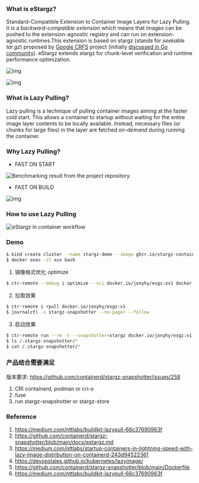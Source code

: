### What is eStargz?

Standard-Compatible Extension to Container Image Layers for Lazy Pulling. It is a *backward-compatible extension* which means that images can be pushed to the extension-agnostic registry and can run on extension-agnostic runtimes.This extension is based on stargz (stands for *seekable tar.gz*) proposed by [Google CRFS](https://github.com/google/crfs) project (initially [discussed in Go community](https://github.com/golang/go/issues/30829)). eStargz extends stargz for chunk-level verification and runtime performance optimization.

![img](https://miro.medium.com/max/1400/1*aba_56ZY6N-3Y-JuIwllpg.png)

![img](https://miro.medium.com/max/1400/1*jAQCEWTi3jzZX2Rn0XEUAg.png)

### What is Lazy Pulling?

Lazy pulling is a technique of pulling container images aiming at the faster cold start. This allows a container to startup without waiting for the entire image layer contents to be locally available. Instead, necessary files (or chunks for large files) in the layer are fetched *on-demand* during running the container.

### Why Lazy Pulling?

- FAST ON START

![Benchmarking result from the project repository.](https://devopstales.github.io/img/include/lazypull2.png)

- FAST ON BUILD

![img](https://miro.medium.com/max/1400/1*bVC7qorx-sDDXdYu6IfxzQ.png)

### How to use Lazy Pulling

![eStargz in container workflow](https://devopstales.github.io/img/include/lazypull3.png)

### Demo

```bash
$ kind create cluster --name stargz-demo --image ghcr.io/stargz-containers/estargz-kind-node:0.7.0
$ docker exec -it xxx bash
```

1. 镜像格式优化 optimize

```bash
$ ctr-remote --debug i optimize --oci docker.io/jonyhy/esgz:ov1 docker.io/jonyhy/esgz:v1
```

2. 拉取效果

```bash
$ ctr-remote i rpull docker.io/jonyhy/esgz:v1
$ journalctl -u stargz-snapshotter --no-pager --follow
```

3. 启动效果

```bash
$ ctr-remote run --rm -t --snapshotter=stargz docker.io/jonyhy/esgz:v1 test /bin/bash
$ ls /.stargz-snapshotter/*
$ cat /.stargz-snapshotter/*
```

### 产品结合需要满足

版本要求: https://github.com/containerd/stargz-snapshotter/issues/258

1. CRI containerd, podman or cri-o
2. fuse
3. run stargz-snapshotter or stargz-store

### Reference

1. https://medium.com/nttlabs/buildkit-lazypull-66c37690963f
2. https://github.com/containerd/stargz-snapshotter/blob/main/docs/estargz.md
3. https://medium.com/nttlabs/startup-containers-in-lightning-speed-with-lazy-image-distribution-on-containerd-243d94522361
4. https://devopstales.github.io/kubernetes/lazyimage/
5. https://github.com/containerd/stargz-snapshotter/blob/main/Dockerfile
6. https://medium.com/nttlabs/buildkit-lazypull-66c37690963f

